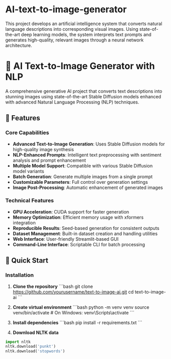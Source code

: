 # AI-text-to-image-generator
This project develops an artificial intelligence system that converts natural language descriptions into corresponding visual images. Using state-of-the-art deep learning models, the system interprets text prompts and generates high-quality, relevant images through a neural network architecture.
# 🎨 AI Text-to-Image Generator with NLP

A comprehensive generative AI project that converts text descriptions into stunning images using state-of-the-art Stable Diffusion models enhanced with advanced Natural Language Processing (NLP) techniques.

## 🌟 Features

### Core Capabilities
- **Advanced Text-to-Image Generation**: Uses Stable Diffusion models for high-quality image synthesis
- **NLP-Enhanced Prompts**: Intelligent text preprocessing with sentiment analysis and prompt enhancement
- **Multiple Model Support**: Compatible with various Stable Diffusion model variants
- **Batch Generation**: Generate multiple images from a single prompt
- **Customizable Parameters**: Full control over generation settings
- **Image Post-Processing**: Automatic enhancement of generated images

### Technical Features
- **GPU Acceleration**: CUDA support for faster generation
- **Memory Optimization**: Efficient memory usage with xformers integration
- **Reproducible Results**: Seed-based generation for consistent outputs
- **Dataset Management**: Built-in dataset creation and handling utilities
- **Web Interface**: User-friendly Streamlit-based GUI
- **Command-Line Interface**: Scriptable CLI for batch processing

## 🚀 Quick Start

### Installation

1. **Clone the repository**
\`\`\`bash
git clone https://github.com/yourusername/text-to-image-ai.git
cd text-to-image-ai
\`\`\`

2. **Create virtual environment**
\`\`\`bash
python -m venv venv
source venv/bin/activate  # On Windows: venv\Scripts\activate
\`\`\`

3. **Install dependencies**
\`\`\`bash
pip install -r requirements.txt
\`\`\`

4. **Download NLTK data**
```python
import nltk
nltk.download('punkt')
nltk.download('stopwords')
